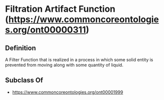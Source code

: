 # Filtration Artifact Function (https://www.commoncoreontologies.org/ont00000311)

## Definition
A Filter Function that is realized in a process in which some solid entity is prevented from moving along with some quantity of liquid.

## Subclass Of
- https://www.commoncoreontologies.org/ont00001999

